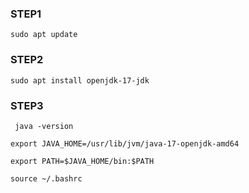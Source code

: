 ### STEP1

```
sudo apt update
```

### STEP2

```
sudo apt install openjdk-17-jdk
```

### STEP3

```
 java -version
```

```
export JAVA_HOME=/usr/lib/jvm/java-17-openjdk-amd64
```

```
export PATH=$JAVA_HOME/bin:$PATH
```

```
source ~/.bashrc
```

